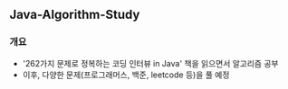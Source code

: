 ## Java-Algorithm-Study
### 개요
- '262가지 문제로 정복하는 코딩 인터뷰 in Java' 책을 읽으면서 알고리즘 공부
- 이후, 다양한 문제(프로그래머스, 백준, leetcode 등)을 풀 예정
